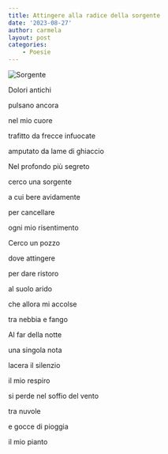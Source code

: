```yaml
---
title: Attingere alla radice della sorgente
date: '2023-08-27'
author: carmela
layout: post
categories:
    - Poesie
---
```


![Sorgente](/assets/img/2023/sorgente.jpg)

Dolori antichi

pulsano ancora

nel mio cuore

trafitto da frecce infuocate

amputato da lame di ghiaccio



Nel profondo più segreto

cerco una sorgente

a cui bere avidamente

per cancellare

ogni mio risentimento



Cerco un pozzo 

dove attingere

per dare ristoro 

al suolo arido

che allora mi accolse

tra nebbia e fango



Al far della notte

una singola nota

lacera il silenzio

il mio respiro 

si perde nel soffio del vento 

tra nuvole 

e gocce di pioggia

il mio pianto